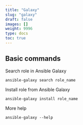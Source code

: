 ```yaml
---
title: "Galaxy"
slug: "galaxy"
draft: false
images: []
weight: 9996
type: docs
toc: true
---
```


## Basic commands
Search role in Ansible Galaxy

    ansible-galaxy search role_name

Install role from Ansible Galaxy

    ansible-galaxy install role_name

More help

    ansible-galaxy --help

